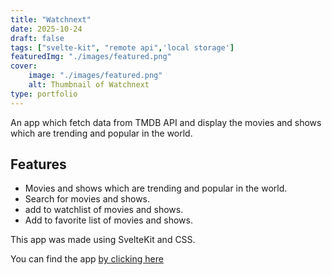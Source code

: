 ```yaml
---
title: "Watchnext"
date: 2025-10-24
draft: false
tags: ["svelte-kit", "remote api",'local storage']
featuredImg: "./images/featured.png"
cover:
    image: "./images/featured.png"
    alt: Thumbnail of Watchnext
type: portfolio
---
```


An app which fetch data from TMDB API and display the movies and shows which are trending and popular in the world.

## Features

- Movies and shows which are trending and popular in the world.
- Search for movies and shows.
- add to watchlist of movies and shows.
- Add to favorite list of movies and shows.

This app was made using SvelteKit and CSS.

You can find the app [by clicking here](https://watchnext.vercel.app)
